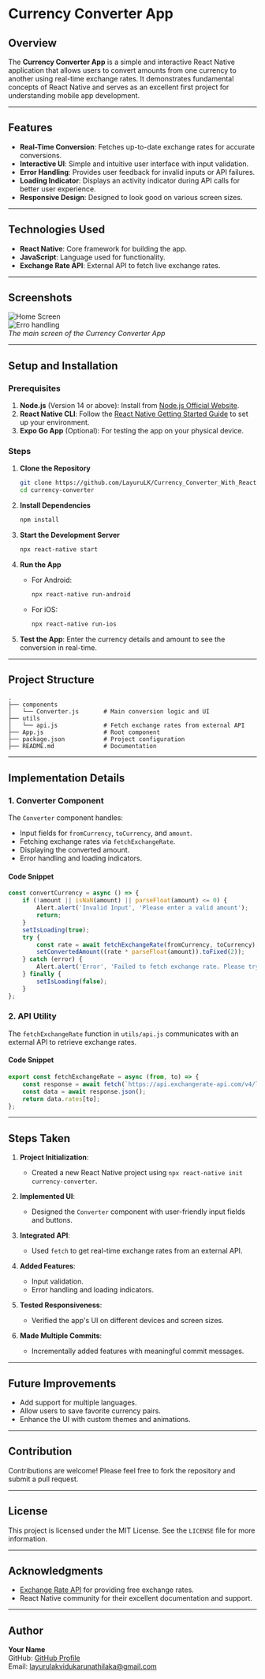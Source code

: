 # Currency Converter App

## Overview

The **Currency Converter App** is a simple and interactive React Native application that allows users to convert amounts from one currency to another using real-time exchange rates. It demonstrates fundamental concepts of React Native and serves as an excellent first project for understanding mobile app development.

---

## Features

- **Real-Time Conversion**: Fetches up-to-date exchange rates for accurate conversions.
- **Interactive UI**: Simple and intuitive user interface with input validation.
- **Error Handling**: Provides user feedback for invalid inputs or API failures.
- **Loading Indicator**: Displays an activity indicator during API calls for better user experience.
- **Responsive Design**: Designed to look good on various screen sizes.

---

## Technologies Used

- **React Native**: Core framework for building the app.
- **JavaScript**: Language used for functionality.
- **Exchange Rate API**: External API to fetch live exchange rates.

---

## Screenshots

![Home Screen](CurrencyConverter/screenshots/ss2.jpeg)  
![Erro handling](CurrencyConverter/screenshots/ss1.jpeg)  
*The main screen of the Currency Converter App*

---

## Setup and Installation

### Prerequisites

1. **Node.js** (Version 14 or above): Install from [Node.js Official Website](https://nodejs.org/).
2. **React Native CLI**: Follow the [React Native Getting Started Guide](https://reactnative.dev/docs/environment-setup) to set up your environment.
3. **Expo Go App** (Optional): For testing the app on your physical device.

### Steps

1. **Clone the Repository**
   ```bash
   git clone https://github.com/LayuruLK/Currency_Converter_With_React_native.git
   cd currency-converter
   ```

2. **Install Dependencies**
   ```bash
   npm install
   ```

3. **Start the Development Server**
   ```bash
   npx react-native start
   ```

4. **Run the App**
   - For Android:
     ```bash
     npx react-native run-android
     ```
   - For iOS:
     ```bash
     npx react-native run-ios
     ```

5. **Test the App**: Enter the currency details and amount to see the conversion in real-time.

---

## Project Structure

```
.
├── components
│   └── Converter.js       # Main conversion logic and UI
├── utils
│   └── api.js             # Fetch exchange rates from external API
├── App.js                 # Root component
├── package.json           # Project configuration
├── README.md              # Documentation
```

---

## Implementation Details

### 1. **Converter Component**

The `Converter` component handles:
- Input fields for `fromCurrency`, `toCurrency`, and `amount`.
- Fetching exchange rates via `fetchExchangeRate`.
- Displaying the converted amount.
- Error handling and loading indicators.

#### Code Snippet
```javascript
const convertCurrency = async () => {
    if (!amount || isNaN(amount) || parseFloat(amount) <= 0) {
        Alert.alert('Invalid Input', 'Please enter a valid amount');
        return;
    }
    setIsLoading(true);
    try {
        const rate = await fetchExchangeRate(fromCurrency, toCurrency);
        setConvertedAmount((rate * parseFloat(amount)).toFixed(2));
    } catch (error) {
        Alert.alert('Error', 'Failed to fetch exchange rate. Please try again.');
    } finally {
        setIsLoading(false);
    }
};
```

### 2. **API Utility**

The `fetchExchangeRate` function in `utils/api.js` communicates with an external API to retrieve exchange rates.

#### Code Snippet
```javascript
export const fetchExchangeRate = async (from, to) => {
    const response = await fetch(`https://api.exchangerate-api.com/v4/latest/${from}`);
    const data = await response.json();
    return data.rates[to];
};
```

---

## Steps Taken

1. **Project Initialization**:
   - Created a new React Native project using `npx react-native init currency-converter`.

2. **Implemented UI**:
   - Designed the `Converter` component with user-friendly input fields and buttons.

3. **Integrated API**:
   - Used `fetch` to get real-time exchange rates from an external API.

4. **Added Features**:
   - Input validation.
   - Error handling and loading indicators.

5. **Tested Responsiveness**:
   - Verified the app's UI on different devices and screen sizes.

6. **Made Multiple Commits**:
   - Incrementally added features with meaningful commit messages.

---

## Future Improvements

- Add support for multiple languages.
- Allow users to save favorite currency pairs.
- Enhance the UI with custom themes and animations.

---

## Contribution

Contributions are welcome! Please feel free to fork the repository and submit a pull request.

---

## License

This project is licensed under the MIT License. See the `LICENSE` file for more information.

---

## Acknowledgments

- [Exchange Rate API](https://www.exchangerate-api.com/) for providing free exchange rates.
- React Native community for their excellent documentation and support.

---

## Author

**Your Name**  
GitHub: [GitHub Profile](https://github.com/LayuruLK)  
Email: layurulakvidukarunathilaka@gmail.com
